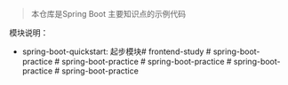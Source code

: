 > 本仓库是Spring Boot 主要知识点的示例代码
 
模块说明：
- spring-boot-quickstart: 起步模块#   f r o n t e n d - s t u d y  
 #   s p r i n g - b o o t - p r a c t i c e  
 #   s p r i n g - b o o t - p r a c t i c e  
 #   s p r i n g - b o o t - p r a c t i c e  
 #   s p r i n g - b o o t - p r a c t i c e  
 #   s p r i n g - b o o t - p r a c t i c e  
 